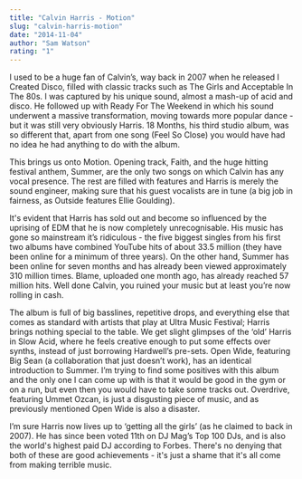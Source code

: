 ```yaml
---
title: "Calvin Harris - Motion"
slug: "calvin-harris-motion"
date: "2014-11-04"
author: "Sam Watson"
rating: "1"
---
```


I used to be a huge fan of Calvin’s, way back in 2007 when he released I Created Disco, filled with classic tracks such as The Girls and Acceptable In The 80s. I was captured by his unique sound, almost a mash-up of acid and disco. He followed up with Ready For The Weekend in which his sound underwent a massive transformation, moving towards more popular dance - but it was still very obviously Harris. 18 Months, his third studio album, was so different that, apart from one song (Feel So Close) you would have had no idea he had anything to do with the album.

This brings us onto Motion. Opening track, Faith, and the huge hitting festival anthem, Summer, are the only two songs on which Calvin has any vocal presence. The rest are filled with features and Harris is merely the sound engineer, making sure that his guest vocalists are in tune (a big job in fairness, as Outside features Ellie Goulding).

It's evident that Harris has sold out and become so influenced by the uprising of EDM that he is now completely unrecognisable. His music has gone so mainstream it’s ridiculous - the five biggest singles from his first two albums have combined YouTube hits of about 33.5 million (they have been online for a minimum of three years). On the other hand, Summer has been online for seven months and has already been viewed approximately 310 million times. Blame, uploaded one month ago, has already reached 57 million hits. Well done Calvin, you ruined your music but at least you’re now rolling in cash.

The album is full of big basslines, repetitive drops, and everything else that comes as standard with artists that play at Ultra Music Festival; Harris brings nothing special to the table. We get slight glimpses of the ‘old’ Harris in Slow Acid, where he feels creative enough to put some effects over synths, instead of just borrowing Hardwell’s pre-sets. Open Wide, featuring Big Sean (a collaboration that just doesn’t work), has an identical introduction to Summer. I’m trying to find some positives with this album and the only one I can come up with is that it would be good in the gym or on a run, but even then you would have to take some tracks out. Overdrive, featuring Ummet Ozcan, is just a disgusting piece of music, and as previously mentioned Open Wide is also a disaster.

I’m sure Harris now lives up to ‘getting all the girls’ (as he claimed to back in 2007). He has since been voted 11th on DJ Mag’s Top 100 DJs, and is also the world's highest paid DJ according to Forbes. There's no denying that both of these are good achievements - it's just a shame that it's all come from making terrible music.
